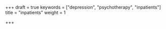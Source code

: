 +++
draft = true
keywords = ["depression", "psychotherapy", "inpatients"]
title = "inpatients"
weight = 1

+++
